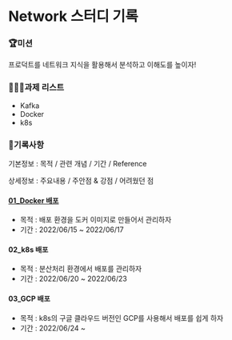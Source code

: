 # Network 스터디 기록



### 🏆미션

프로덕트를 네트워크 지식을 활용해서 분석하고 이해도를 높이자!



### 🧑🏻‍💻과제 리스트

- Kafka
- Docker
- k8s



### 🎯기록사항

기본정보 : 목적 / 관련 개념 / 기간 / Reference

상세정보 : 주요내용 / 주안점 & 강점 / 어려웠던 점



#### [01_Docker 배포](./01_Docker/01_Docker_배포.md)

- 목적 : 배포 환경을 도커 이미지로 만들어서 관리하자
- 기간 : 2022/06/15 ~ 2022/06/17



#### 02_k8s 배포

- 목적 : 분산처리 환경에서 배포를 관리하자
- 기간 : 2022/06/20 ~ 2022/06/23



#### 03_GCP 배포

- 목적 : k8s의 구글 클라우드 버전인 GCP를 사용해서 배포를 쉽게 하자
- 기간 : 2022/06/24 ~





